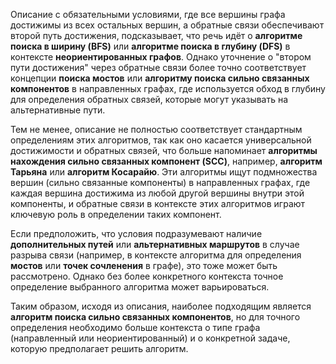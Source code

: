 Описание с обязательными условиями, где все вершины графа достижимы из всех остальных вершин, а обратные связи обеспечивают второй путь достижения, подсказывает, что речь идёт о **алгоритме поиска в ширину (BFS)** или **алгоритме поиска в глубину (DFS)** в контексте **неориентированных графов**. Однако уточнение о "втором пути достижения" через обратные связи более точно соответствует концепции **поиска мостов** или **алгоритму поиска сильно связанных компонентов** в направленных графах, где используется обход в глубину для определения обратных связей, которые могут указывать на альтернативные пути.

Тем не менее, описание не полностью соответствует стандартным определениям этих алгоритмов, так как оно касается универсальной достижимости и обратных связей, что больше напоминает **алгоритмы нахождения сильно связанных компонент (SCC)**, например, **алгоритм Тарьяна** или **алгоритм Косарайю**. Эти алгоритмы ищут подмножества вершин (сильно связанные компоненты) в направленных графах, где каждая вершина достижима из любой другой вершины внутри этой компоненты, и обратные связи в контексте этих алгоритмов играют ключевую роль в определении таких компонент.

Если предположить, что условия подразумевают наличие **дополнительных путей** или **альтернативных маршрутов** в случае разрыва связи (например, в контексте алгоритма для определения **мостов** или **точек сочленения** в графе), это тоже может быть рассмотрено. Однако без более конкретного контекста точное определение выбранного алгоритма может варьироваться.

Таким образом, исходя из описания, наиболее подходящим является **алгоритм поиска сильно связанных компонентов**, но для точного определения необходимо больше контекста о типе графа (направленный или неориентированный) и о конкретной задаче, которую предполагает решить алгоритм.